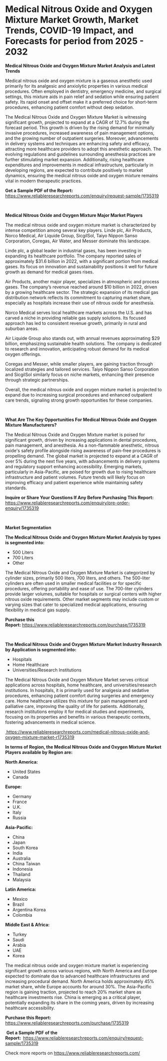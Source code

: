 <p><h1>Medical Nitrous Oxide and Oxygen Mixture Market Growth, Market Trends, COVID-19 Impact, and Forecasts for period from 2025 - 2032</h1></p><p><strong>Medical Nitrous Oxide and Oxygen Mixture Market Analysis and Latest Trends</strong></p>
<p><p>Medical nitrous oxide and oxygen mixture is a gaseous anesthetic used primarily for its analgesic and anxiolytic properties in various medical procedures. Often employed in dentistry, emergency medicine, and surgical settings, this mixture aids in pain relief and sedation while ensuring patient safety. Its rapid onset and offset make it a preferred choice for short-term procedures, enhancing patient comfort without deep sedation.</p><p>The Medical Nitrous Oxide and Oxygen Mixture Market is witnessing significant growth, projected to expand at a CAGR of 12.7% during the forecast period. This growth is driven by the rising demand for minimally invasive procedures, increased awareness of pain management options, and the growing number of outpatient surgeries. Moreover, advancements in delivery systems and techniques are enhancing safety and efficacy, attracting more healthcare providers to adopt this anesthetic approach. The evolving regulations and guidelines surrounding anesthesia practices are further stimulating market expansion. Additionally, rising healthcare expenditures and improvements in medical infrastructure, particularly in developing regions, are expected to contribute positively to market dynamics, ensuring the medical nitrous oxide and oxygen mixture remains vital in modern therapeutic practices.</p></p>
<p><strong>Get a Sample PDF of the Report:&nbsp;</strong> <a href="https://www.reliableresearchreports.com/enquiry/request-sample/1735319?utm_campaign=2743&utm_medium=2&utm_source=Github&utm_content=ia&utm_term=25032025&utm_id=medical-nitrous-oxide-and-oxygen-mixture">https://www.reliableresearchreports.com/enquiry/request-sample/1735319</a></p>
<p>&nbsp;</p>
<p><strong>Medical Nitrous Oxide and Oxygen Mixture Major Market Players</strong></p>
<p><p>The medical nitrous oxide and oxygen mixture market is characterized by intense competition among several key players. Linde plc, Air Products, Norco Medical, Air Liquide Group, SicgilSol, Taiyo Nippon Sanso Corporation, Coregas, Air Water, and Messer dominate this landscape.</p><p>Linde plc, a global leader in industrial gases, has been investing in expanding its healthcare portfolio. The company reported sales of approximately $31.6 billion in 2022, with a significant portion from medical gases. Its focus on innovation and sustainability positions it well for future growth as demand for medical gases rises.</p><p>Air Products, another major player, specializes in atmospheric and process gases. The company’s revenue reached around $10 billion in 2022, driven by a growing healthcare sector. The strategic expansion of its medical gas distribution network reflects its commitment to capturing market share, especially as hospitals increase their use of nitrous oxide for anesthesia.</p><p>Norco Medical serves local healthcare markets across the U.S. and has carved a niche in providing reliable gas supply solutions. Its focused approach has led to consistent revenue growth, primarily in rural and suburban areas.</p><p>Air Liquide Group also stands out, with annual revenues approximating $29 billion, emphasizing sustainable health solutions. The company is dedicated to research and innovation, anticipating robust demand for its medical oxygen offerings.</p><p>Coregas and Messer, while smaller players, are gaining traction through localized strategies and tailored services. Taiyo Nippon Sanso Corporation and SicgilSol similarly focus on niche markets, enhancing their presence through strategic partnerships.</p><p>Overall, the medical nitrous oxide and oxygen mixture market is projected to expand due to increasing surgical procedures and enhanced outpatient care trends, signaling strong growth opportunities for these companies.</p></p>
<p>&nbsp;</p>
<p><strong>What Are The Key Opportunities For Medical Nitrous Oxide and Oxygen Mixture Manufacturers?</strong></p>
<p><p>The Medical Nitrous Oxide and Oxygen Mixture market is poised for significant growth, driven by increasing applications in dental procedures, pain management, and anesthesia. As a non-flammable anesthetic, nitrous oxide's safety profile alongside rising awareness of pain-free procedures is propelling demand. The global market is projected to expand at a CAGR of over 5% during the next five years, with advancements in delivery systems and regulatory support enhancing accessibility. Emerging markets, particularly in Asia-Pacific, are poised for growth due to rising healthcare infrastructure and patient volumes. Future trends will likely focus on improving efficacy and patient experience while maintaining safety standards.</p></p>
<p><strong>Inquire or Share Your Questions If Any Before Purchasing This Report:</strong> <a href="https://www.reliableresearchreports.com/enquiry/pre-order-enquiry/1735319?utm_campaign=2743&utm_medium=2&utm_source=Github&utm_content=ia&utm_term=25032025&utm_id=medical-nitrous-oxide-and-oxygen-mixture">https://www.reliableresearchreports.com/enquiry/pre-order-enquiry/1735319</a></p>
<p>&nbsp;</p>
<p><strong>Market Segmentation</strong></p>
<p><strong>The Medical Nitrous Oxide and Oxygen Mixture Market Analysis by types is segmented into:</strong></p>
<p><ul><li>500 Liters</li><li>700 Liters</li><li>Other</li></ul></p>
<p><p>The Medical Nitrous Oxide and Oxygen Mixture Market is categorized by cylinder sizes, primarily 500 liters, 700 liters, and others. The 500-liter cylinders are often used in smaller medical facilities or for specific procedures, offering portability and ease of use. The 700-liter cylinders provide larger volumes, suitable for hospitals or surgical centers with higher nitrous oxide requirements. Other market segments may include custom or varying sizes that cater to specialized medical applications, ensuring flexibility in medical gas supply.</p></p>
<p><strong>Purchase this Report:&nbsp;</strong><a href="https://www.reliableresearchreports.com/purchase/1735319?utm_campaign=2743&utm_medium=2&utm_source=Github&utm_content=ia&utm_term=25032025&utm_id=medical-nitrous-oxide-and-oxygen-mixture">https://www.reliableresearchreports.com/purchase/1735319</a></p>
<p>&nbsp;</p>
<p><strong>The Medical Nitrous Oxide and Oxygen Mixture Market Industry Research by Application is segmented into:</strong></p>
<p><ul><li>Hospitals</li><li>Home Healthcare</li><li>Universities/Research Institutions</li></ul></p>
<p><p>The Medical Nitrous Oxide and Oxygen Mixture Market serves critical applications across hospitals, home healthcare, and universities/research institutions. In hospitals, it is primarily used for analgesia and sedative procedures, enhancing patient comfort during surgeries and emergency care. Home healthcare utilizes this mixture for pain management and palliative care, improving the quality of life for patients. Additionally, research institutions employ it for medical studies and experiments, focusing on its properties and benefits in various therapeutic contexts, fostering advancements in medical science.</p></p>
<p><a href="https://www.reliableresearchreports.com/medical-nitrous-oxide-and-oxygen-mixture-market-r1735319?utm_campaign=2743&utm_medium=2&utm_source=Github&utm_content=ia&utm_term=25032025&utm_id=medical-nitrous-oxide-and-oxygen-mixture">&nbsp;https://www.reliableresearchreports.com/medical-nitrous-oxide-and-oxygen-mixture-market-r1735319</a></p>
<p><strong>In terms of Region, the Medical Nitrous Oxide and Oxygen Mixture Market Players available by Region are:</strong></p>
<p>
    <p> <strong> North America: </strong>
        <ul>
            <li>United States</li>
            <li>Canada</li>
        </ul>
        </p> 
    <p> <strong> Europe: </strong>
        <ul>
            <li>Germany</li>
            <li>France</li>
            <li>U.K.</li>
            <li>Italy</li>
            <li>Russia</li>
        </ul>
        </p> 
    <p> <strong> Asia-Pacific: </strong>
        <ul>
            <li>China</li>
            <li>Japan</li>
            <li>South Korea</li>
            <li>India</li>
            <li>Australia</li>
            <li>China Taiwan</li>
            <li>Indonesia</li>
            <li>Thailand</li>
            <li>Malaysia</li>
        </ul>
        </p> 
    <p> <strong> Latin America: </strong>
        <ul>
            <li>Mexico</li>
            <li>Brazil</li>
            <li>Argentina Korea</li>
            <li>Colombia</li>
        </ul>
        </p> 
    <p> <strong> Middle East & Africa: </strong>
        <ul>
            <li>Turkey</li>
            <li>Saudi</li>
            <li>Arabia</li>
            <li>UAE</li>
            <li>Korea</li>
        </ul>
    </p>
    </p>
<p><p>The medical nitrous oxide and oxygen mixture market is experiencing significant growth across various regions, with North America and Europe expected to dominate due to advanced healthcare infrastructures and increasing procedural demand. North America holds approximately 45% market share, while Europe accounts for around 30%. The Asia-Pacific region is gaining traction, projected to reach 20% market share as healthcare investments rise. China is emerging as a critical player, potentially expanding its share in the coming years, driven by increasing healthcare accessibility.</p></p>
<p><strong>Purchase this Report: </strong><a href="https://www.reliableresearchreports.com/purchase/1735319?utm_campaign=2743&utm_medium=2&utm_source=Github&utm_content=ia&utm_term=25032025&utm_id=medical-nitrous-oxide-and-oxygen-mixture">https://www.reliableresearchreports.com/purchase/1735319</a></p>
<p>&nbsp;<strong>Get a Sample PDF of the Report:&nbsp;&nbsp;</strong><a href="https://www.reliableresearchreports.com/enquiry/request-sample/1735319?utm_campaign=2743&utm_medium=2&utm_source=Github&utm_content=ia&utm_term=25032025&utm_id=medical-nitrous-oxide-and-oxygen-mixture">https://www.reliableresearchreports.com/enquiry/request-sample/1735319</a></p>
<p><strong></strong></p>
<p>Check more reports on <a href="https://www.reliableresearchreports.com/?utm_campaign=2743&utm_medium=2&utm_source=Github&utm_content=ia&utm_term=25032025&utm_id=medical-nitrous-oxide-and-oxygen-mixture">https://www.reliableresearchreports.com/</a></p>